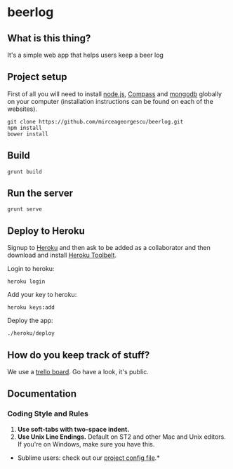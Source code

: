 # beerlog

## What is this thing?
It's a simple web app that helps users keep a beer log

## Project setup

First of all you will need to install [node.js](http://nodejs.org), [Compass](http://compass-style.org/install/) and [mongodb](http://www.mongodb.org/downloads) globally on your computer (installation instructions can be found on each of the websites).

    git clone https://github.com/mirceageorgescu/beerlog.git
    npm install
    bower install

## Build
    
    grunt build

## Run the server

    grunt serve

## Deploy to Heroku
Signup to [Heroku](http://heroku.com) and then ask to be added as a collaborator and then download and install [Heroku Toolbelt](https://toolbelt.herokuapp.com).

Login to heroku:

    heroku login
    
Add your key to heroku:

    heroku keys:add

Deploy the app:

    ./heroku/deploy

## How do you keep track of stuff?
We use a [trello board](https://trello.com/b/dJorGPsW/beerlog-app). Go have a look, it's public.

## Documentation

### Coding Style and Rules

1. **Use soft-tabs with two-space indent.**
2. **Use Unix Line Endings.** Default on ST2 and other Mac and Unix editors. If you're on Windows, make sure you have this.

* Sublime users: check out our [project config file](https://github.com/mirceageorgescu/beerlog/blob/master/beerlog.sublime-project).*